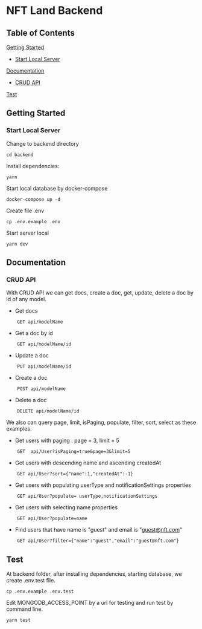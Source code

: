 # NFT Land Backend

## Table of Contents 
[Getting Started](./README.md#getting-started)

- [Start Local Server](./README.md#start-local-server)

[Documentation](./README.md#documentation)

- [CRUD API](./README.md#crud-api)

[Test](./README.md#test)

## Getting Started
### Start Local Server

Change to backend directory
```
cd backend
```
Install dependencies:
```
yarn
```
Start local database by docker-compose
```
docker-compose up -d
```
Create file .env
```
cp .env.example .env
```
Start server local
```
yarn dev
```

## Documentation
### CRUD API

With CRUD API we can get docs, create a doc, get, update, delete a doc by id of any model.
- Get docs 
```
	GET api/modelName
```
- Get a doc by id
```
	GET api/modelName/id
```
- Update a doc
```
	PUT api/modelName/id
```
- Create a doc
```
	POST api/modelName
```
- Delete a doc
```
	DELETE api/modelName/id
```
We also can query page, limit, isPaging, populate, filter, sort, select as these examples.
- Get users with paging : page = 3, limit = 5
```
	GET  api/User?isPaging=true&page=3&limit=5
```
- Get users with descending name and ascending createdAt
```
	GET api/User?sort={"name":1,"createdAt":-1}
```
- Get users with populating userType and notificationSettings properties
```
	GET api/User?populate= userType,notificationSettings
```
- Get users with selecting name properties
```
	GET api/User?populate=name
```
- Find users that have name is "guest" and email is "guest@nft.com"
```
	GET api/User?filter={"name":"guest","email":"guest@nft.com"}
```

##  Test

At backend folder, after installing dependencies, starting database, we create .env.test file. 
```
cp .env.example .env.test
```
Edit MONGODB_ACCESS_POINT by a url for testing and run test by command line.
```
yarn test
```

